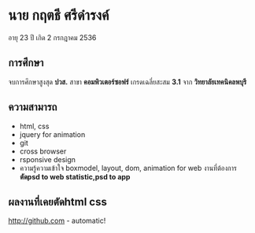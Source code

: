 # นาย กฤตธี ศรีดำรงค์
อายุ 23 ปี เกิด 2 กรกฎาคม 2536
## การศึกษา
จบการศึกษาสูงสุด **ปวส.** สาขา **คอมพิวเตอร์ซอฟร์** เกรดเฉลี่ยสะสม **3.1** จาก **วิทยาลัยเทคนิคลพบุรี**
##  ความสามารถ 
- html, css
- jquery for animation
- git
- cross browser
- rsponsive design 
- ความรู้ความเข้าใจ boxmodel, layout, dom, animation for web
งานที่ต้องการ **ตัดpsd to web statistic,psd to app**
## ผลงานที่เคยตัดhtml css
http://github.com - automatic!


